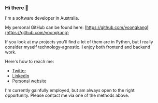 ### Hi there 👋

I'm a software developer in Australia. 

My personal GitHub can be found here: [https://github.com/yoongkang](https://github.com/yoongkang)

If you look at my projects you'll find a lot of them are in Python, but I really consider myself technology-agnostic. I enjoy both frontend and backend work.

Here's how to reach me:

- [Twitter](https://twitter.com/yoongielogy)
- [LinkedIn](https://www.linkedin.com/in/yoong-kang-lim/)
- [Personal website](https://yoongkang.com)

I'm currently gainfully employed, but am always open to the right opportunity. Please contact me via one of the methods above.
